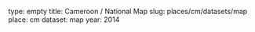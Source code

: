 type: empty
title: Cameroon / National Map
slug: places/cm/datasets/map
place: cm
dataset: map
year: 2014
